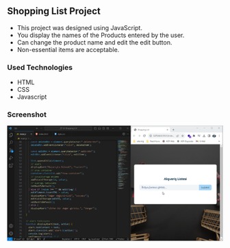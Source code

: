 <h2>Shopping List Project</h2>

- This project was designed using JavaScript.
- You display the names of the Products entered by the user.
- Can change the product name and edit the edit button.
- Non-essential items are acceptable.

<h3>Used Technologies</h3>

- HTML
- CSS
- Javascript

<h3>Screenshot</h3>

![](video.gif)
